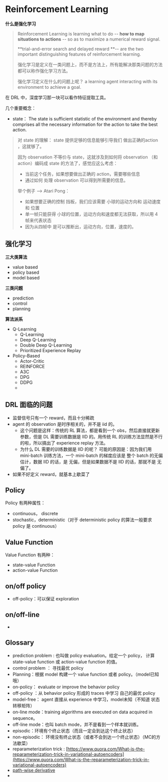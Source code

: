 # Reinforcement Learning

**什么是强化学习**

> Reinforcement Learning is learning what to do -- **how to map situations to actions** -- so as to maximize a numerical reward signal.
>
> **trial-and-error search and delayed reward **-- are the two important distinguishing features of reinforcement learning.
>
> 强化学习是定义在一类问题上，而不是方法上，所有能解决那类问题的方法都可以称作强化学习方法。
>
> 强化学习定义在什么的问题上呢？  a learning agent interacting with its environment to achieve a goal.



在 DRL 中，深度学习那一块可以看作特征提取工具。

几个重要概念：

* state： The state is sufficient statistic of the environment and thereby comprises all the necessary information for the action to take the best action.


> 对 state 的理解： state 提供足够的信息能够引导我们 做出正确的action ，这就够了。
>
> 因为 observation 不等价与 state，这就涉及到如何将 observation （和 action）编码成 state 的方法了，感觉应这么考虑：
>
> * 当前这个任务，如果想要做出正确的 action，需要哪些信息
> * 通过如何 处理 observation 可以得到所需要的信息。
>
> 举个例子 --> Atari Pong：
>
> * 如果想要正确的控制 挡板，我们应该需要 小球的运动方向和 运动速度 和 位置
> * 单一帧只能获得 小球的位置，运动方向和速度都无法获取，所以用 4 帧来代表状态
> * 因为从四帧中 是可以推断出，运动方向，位置，速度的。




## 强化学习

**三大类算法**

* value based
* policy based
* model based



**三类问题**

* prediction
* control
* planning



**算法派系**

* Q-Learning
  * Q-Learning
  * Deep Q-Learning
  * Double Deep Q-Learning
  * Prioritized Experience Replay
* Policy-Based
  * Actor-Critic
  * REINFORCE
  * A3C
  * DPG
  * DDPG
  * ​






## DRL 面临的问题

* 监督信号只有一个 reward，而且十分稀疏
* agent 的 observation 是时序相关的，并不是 iid 的。
  * 这个问题是这样：传统的 RL 算法，都是看到一个 obs，然后直接就更新参数，但是 DL 需要训练数据是 IID 的。用传统 RL 的训练方法显然是不行的啦，所以搞出了 experience replay 方法。
  * 为什么 DL 需要的训练数据是 IID 的呢？ 可能的原因是：因为我们用 mini-batch 训练方法，一个 mini-batch 的梯度应该是 整个 batch 的无偏估计，数据 IID 的话，是 无偏，但是如果数据不是 IID 的话，那就不是 无偏了。
* 如果不好定义 reward，就基本上歇菜了




## Policy

Policy 有两种属性：

* continuous， discrete
* stochastic，deterministic（对于 deterministic policy 的算法一般要求 policy 是 continuous）





## Value Function

Value Function 有两种：

* state-value Function
* action-value Function




## on/off policy

* off-policy：可以保证 exploration




## on/off-line

* ​



## Glossary

* prediction problem : 也叫做 policy evaluation。给定一个 policy， 计算 state-value function 或 action-value function 的值。
* control problem ： 寻找最优 policy
* Planning：根据 model 构建一个 value function 或者 policy。（model已知哦）
* on-policy： evaluate or improve the behavior policy
* off-policy ：从 behavior policy 形成的 traces 中学习 自己的最优 policy
* model-free： agent 直接从 experience 中学习，model未知（不知道 状态转移矩阵）
* on-line mode：training algorithms are executed on data acquired in sequence。
* off-line mode：也叫 batch mode，并不是看到一个样本就训练。
* episodic：环境有个终止状态（而且一定会到达这个终止状态）
* non-episodic： 环境没有终止状态（或者不会到达一个终止状态）（MC的方法歇菜）
* reparameterization trick : [https://www.quora.com/What-is-the-reparameterization-trick-in-variational-autoencoders](https://www.quora.com/What-is-the-reparameterization-trick-in-variational-autoencoders)
* [path-wise derivative](http://www.mathfinance.cn/pathwise-derivative-vs-finite-difference-for-greeks-computation/)
* ​